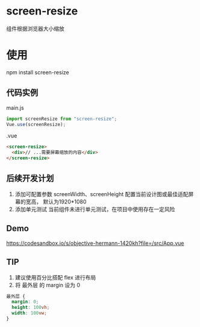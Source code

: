 # screen-resize

组件根据浏览器大小缩放

# 使用

npm install screen-resize

## 代码实例

main.js

```js
import screenResize from "screen-resize";
Vue.use(screenResize);
```

.vue

```html
<screen-resize>
  <div>// ...需要屏幕缩放的内容</div>
</screen-resize>
```

## 后续开发计划

1. 添加可配置参数 screenWidth、screenHeight 配置当前设计图或最佳适配屏幕的宽高，
   默认为1920*1080
2. 添加单元测试
   当前组件未进行单元测试，在项目中使用存在一定风险


## Demo

https://codesandbox.io/s/objective-hermann-1420kh?file=/src/App.vue

## TIP

1. 建议使用百分比搭配 flex 进行布局
2. 将 最外层 的 margin 设为 0

```css
最外层 {
  margin: 0;
  height: 100vh;
  width: 100vw;
}
```
